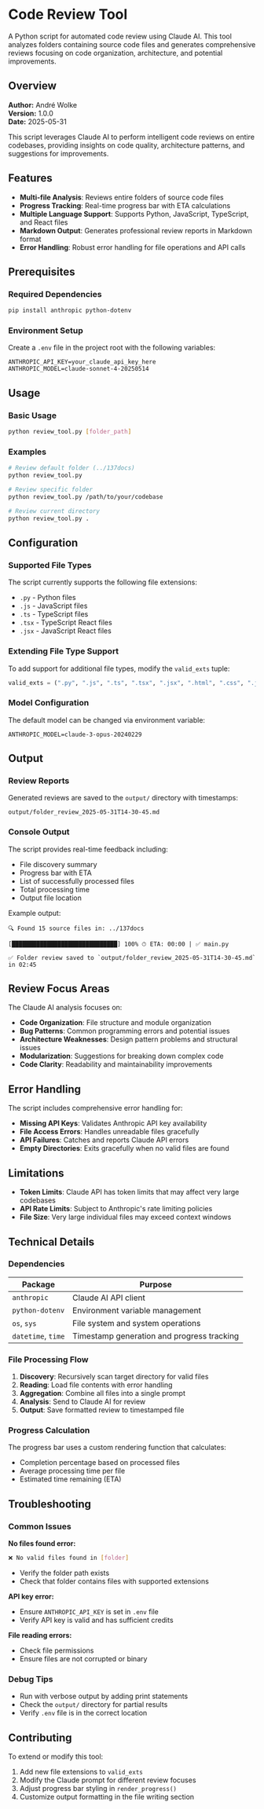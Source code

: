 <!--
This documentation was auto-generated by Claude on 2025-05-31T16-12-08.
Source file: ./tools/claude_folder_review.py
-->

# Code Review Tool

A Python script for automated code review using Claude AI. This tool analyzes folders containing source code files and generates comprehensive reviews focusing on code organization, architecture, and potential improvements.

## Overview

**Author:** André Wolke  
**Version:** 1.0.0  
**Date:** 2025-05-31

This script leverages Claude AI to perform intelligent code reviews on entire codebases, providing insights on code quality, architecture patterns, and suggestions for improvements.

## Features

- **Multi-file Analysis**: Reviews entire folders of source code files
- **Progress Tracking**: Real-time progress bar with ETA calculations
- **Multiple Language Support**: Supports Python, JavaScript, TypeScript, and React files
- **Markdown Output**: Generates professional review reports in Markdown format
- **Error Handling**: Robust error handling for file operations and API calls

## Prerequisites

### Required Dependencies

```bash
pip install anthropic python-dotenv
```

### Environment Setup

Create a `.env` file in the project root with the following variables:

```env
ANTHROPIC_API_KEY=your_claude_api_key_here
ANTHROPIC_MODEL=claude-sonnet-4-20250514
```

## Usage

### Basic Usage

```bash
python review_tool.py [folder_path]
```

### Examples

```bash
# Review default folder (../137docs)
python review_tool.py

# Review specific folder
python review_tool.py /path/to/your/codebase

# Review current directory
python review_tool.py .
```

## Configuration

### Supported File Types

The script currently supports the following file extensions:

- `.py` - Python files
- `.js` - JavaScript files  
- `.ts` - TypeScript files
- `.tsx` - TypeScript React files
- `.jsx` - JavaScript React files

### Extending File Type Support

To add support for additional file types, modify the `valid_exts` tuple:

```python
valid_exts = (".py", ".js", ".ts", ".tsx", ".jsx", ".html", ".css", ".json", ".go", ".java", ".yaml", ".yml")
```

### Model Configuration

The default model can be changed via environment variable:

```env
ANTHROPIC_MODEL=claude-3-opus-20240229
```

## Output

### Review Reports

Generated reviews are saved to the `output/` directory with timestamps:

```
output/folder_review_2025-05-31T14-30-45.md
```

### Console Output

The script provides real-time feedback including:

- File discovery summary
- Progress bar with ETA
- List of successfully processed files
- Total processing time
- Output file location

Example output:
```
🔍 Found 15 source files in: ../137docs

[██████████████████████████████] 100% ⏱ ETA: 00:00 | ✅ main.py

✅ Folder review saved to `output/folder_review_2025-05-31T14-30-45.md` in 02:45
```

## Review Focus Areas

The Claude AI analysis focuses on:

- **Code Organization**: File structure and module organization
- **Bug Patterns**: Common programming errors and potential issues
- **Architecture Weaknesses**: Design pattern problems and structural issues
- **Modularization**: Suggestions for breaking down complex code
- **Code Clarity**: Readability and maintainability improvements

## Error Handling

The script includes comprehensive error handling for:

- **Missing API Keys**: Validates Anthropic API key availability
- **File Access Errors**: Handles unreadable files gracefully
- **API Failures**: Catches and reports Claude API errors
- **Empty Directories**: Exits gracefully when no valid files are found

## Limitations

- **Token Limits**: Claude API has token limits that may affect very large codebases
- **API Rate Limits**: Subject to Anthropic's rate limiting policies
- **File Size**: Very large individual files may exceed context windows

## Technical Details

### Dependencies

| Package | Purpose |
|---------|---------|
| `anthropic` | Claude AI API client |
| `python-dotenv` | Environment variable management |
| `os`, `sys` | File system and system operations |
| `datetime`, `time` | Timestamp generation and progress tracking |

### File Processing Flow

1. **Discovery**: Recursively scan target directory for valid files
2. **Reading**: Load file contents with error handling
3. **Aggregation**: Combine all files into a single prompt
4. **Analysis**: Send to Claude AI for review
5. **Output**: Save formatted review to timestamped file

### Progress Calculation

The progress bar uses a custom rendering function that calculates:
- Completion percentage based on processed files
- Average processing time per file
- Estimated time remaining (ETA)

## Troubleshooting

### Common Issues

**No files found error:**
```bash
❌ No valid files found in [folder]
```
- Verify the folder path exists
- Check that folder contains files with supported extensions

**API key error:**
- Ensure `ANTHROPIC_API_KEY` is set in `.env` file
- Verify API key is valid and has sufficient credits

**File reading errors:**
- Check file permissions
- Ensure files are not corrupted or binary

### Debug Tips

- Run with verbose output by adding print statements
- Check the `output/` directory for partial results
- Verify `.env` file is in the correct location

## Contributing

To extend or modify this tool:

1. Add new file extensions to `valid_exts`
2. Modify the Claude prompt for different review focuses
3. Adjust progress bar styling in `render_progress()`
4. Customize output formatting in the file writing section